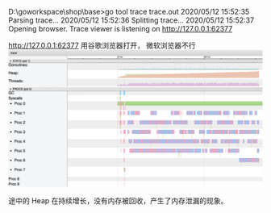 D:\goworkspace\shop\base>go tool trace trace.out
2020/05/12 15:52:35 Parsing trace...
2020/05/12 15:52:36 Splitting trace...
2020/05/12 15:52:37 Opening browser. Trace viewer is listening on http://127.0.0.1:62377

http://127.0.0.1:62377 用谷歌浏览器打开， 微软浏览器不行
![go trace 图](./gc-leak1.png)

途中的 Heap 在持续增长，没有内存被回收，产生了内存泄漏的现象。